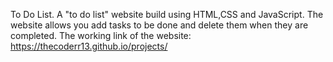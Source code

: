 To Do List.
A "to do list" website build using HTML,CSS and JavaScript.
The website allows you add tasks to be done and delete them when they are completed.
The working link of the website: https://thecoderr13.github.io/projects/
